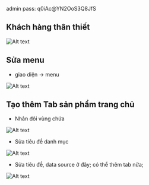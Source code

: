 admin
pass: q0iAc@YN2OoS3Q8JfS

## Khách hàng thân thiết
![Alt text](https://i.imgur.com/iBiQGq9.jpeg)

## Sửa menu

- giao diện -> menu
 
![Alt text](https://i.imgur.com/2D5QCK1.jpeg)

## Tạo thêm Tab sản phẩm trang chủ
- Nhân đôi vùng chứa

![Alt text](https://i.imgur.com/B3OVb85.jpeg)

- Sửa tiêu đề danh mục

![Alt text](https://i.imgur.com/zrUj9nl.jpeg)

- Sửa tiêu đề, data source ở đây; có thể thêm tab nữa;

![Alt text](https://i.imgur.com/OC3MWrW.jpeg)
